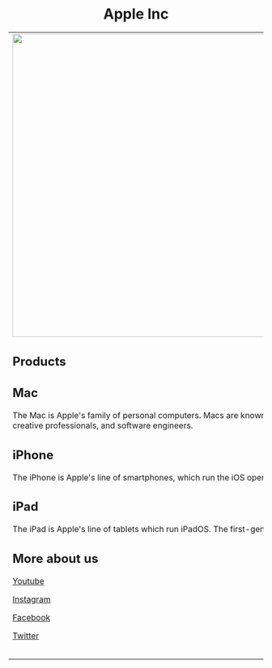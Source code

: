 
<html lang="ru">
<head>
<meta charset="utf-12" />
<link rel="stylesheet" type="text/css" href="mystyle.css">




</head>
<body>
<table>

<h1 style="text-align:center;">Apple Inc</h1>
<p style="text-align:center;"></p>


<tr>
<td>
<table>


<img   src="https://www.apple.com/newsroom/images/product/iphone/standard/Apple-iPhone-14-Pro-iPhone-14-Pro-Max-hero-220907.jpg.og.jpg?202302091608" width="1400" height="600">

<html> </html>


<html> </html>
<head>

</head>
<body>

<article class="all-browsers">
  <h1>Products</h1>
  <article class="browser">
    <h2>Mac</h2>
    <p>The Mac is Apple's family of personal computers. Macs are known for their ease of use[174] and distinctive aluminium, minimalist designs. Macs have been popular among students, creative professionals, and software engineers.</p>
  </article>
  <article class="browser">
    <h2>iPhone</h2>
    <p>The iPhone is Apple's line of smartphones, which run the iOS operating system. The first iPhone was unveiled by Steve Jobs on January 9, 2007. </p>
  </article>
  <article class="browser">
    <h2>iPad</h2>
    <p>The iPad is Apple's line of tablets which run iPadOS. The first-generation iPad was announced on January 27, 2010. </p>
  </article>
</article>

</body>
</html>

<html>
<body>


          
  

<h2>More about us</h2>
<p><a href="https://youtube.com/@Apple">Youtube</a></p>
<p><a href="https://instagram.com/apple?igshid=YmMyMTA2M2Y=">Instagram</a></p>

<p><a href="https://www.facebook.com/apple/?locale=ru_RU">Facebook</a></p>
<p><a href="https://twitter.com/Apple">Twitter</a></p>


    
